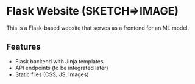 # Flask Website (SKETCH=>IMAGE)

This is a Flask-based website that serves as a frontend for an ML model. 

## Features
- Flask backend with Jinja templates
- API endpoints (to be integrated later)
- Static files (CSS, JS, Images)
